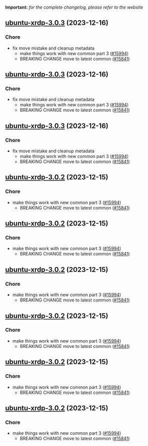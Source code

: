 **Important:**
*for the complete changelog, please refer to the website*




## [ubuntu-xrdp-3.0.3](https://github.com/truecharts/charts/compare/ubuntu-xrdp-2.1.10...ubuntu-xrdp-3.0.3) (2023-12-16)

### Chore

- fix move mistake and cleanup metadata
  - make things work with new common part 3 ([#15994](https://github.com/truecharts/charts/issues/15994))
  - BREAKING CHANGE move to latest common ([#15841](https://github.com/truecharts/charts/issues/15841))
  
  


## [ubuntu-xrdp-3.0.3](https://github.com/truecharts/charts/compare/ubuntu-xrdp-2.1.10...ubuntu-xrdp-3.0.3) (2023-12-16)

### Chore

- fix move mistake and cleanup metadata
  - make things work with new common part 3 ([#15994](https://github.com/truecharts/charts/issues/15994))
  - BREAKING CHANGE move to latest common ([#15841](https://github.com/truecharts/charts/issues/15841))
  
  


## [ubuntu-xrdp-3.0.3](https://github.com/truecharts/charts/compare/ubuntu-xrdp-2.1.10...ubuntu-xrdp-3.0.3) (2023-12-16)

### Chore

- fix move mistake and cleanup metadata
  - make things work with new common part 3 ([#15994](https://github.com/truecharts/charts/issues/15994))
  - BREAKING CHANGE move to latest common ([#15841](https://github.com/truecharts/charts/issues/15841))
  
  


## [ubuntu-xrdp-3.0.2](https://github.com/truecharts/charts/compare/ubuntu-xrdp-2.1.10...ubuntu-xrdp-3.0.2) (2023-12-15)

### Chore

- make things work with new common part 3 ([#15994](https://github.com/truecharts/charts/issues/15994))
  - BREAKING CHANGE move to latest common ([#15841](https://github.com/truecharts/charts/issues/15841))
  
  


## [ubuntu-xrdp-3.0.2](https://github.com/truecharts/charts/compare/ubuntu-xrdp-2.1.10...ubuntu-xrdp-3.0.2) (2023-12-15)

### Chore

- make things work with new common part 3 ([#15994](https://github.com/truecharts/charts/issues/15994))
  - BREAKING CHANGE move to latest common ([#15841](https://github.com/truecharts/charts/issues/15841))
  
  


## [ubuntu-xrdp-3.0.2](https://github.com/truecharts/charts/compare/ubuntu-xrdp-2.1.10...ubuntu-xrdp-3.0.2) (2023-12-15)

### Chore

- make things work with new common part 3 ([#15994](https://github.com/truecharts/charts/issues/15994))
  - BREAKING CHANGE move to latest common ([#15841](https://github.com/truecharts/charts/issues/15841))
  
  


## [ubuntu-xrdp-3.0.2](https://github.com/truecharts/charts/compare/ubuntu-xrdp-2.1.10...ubuntu-xrdp-3.0.2) (2023-12-15)

### Chore

- make things work with new common part 3 ([#15994](https://github.com/truecharts/charts/issues/15994))
  - BREAKING CHANGE move to latest common ([#15841](https://github.com/truecharts/charts/issues/15841))
  
  


## [ubuntu-xrdp-3.0.2](https://github.com/truecharts/charts/compare/ubuntu-xrdp-2.1.10...ubuntu-xrdp-3.0.2) (2023-12-15)

### Chore

- make things work with new common part 3 ([#15994](https://github.com/truecharts/charts/issues/15994))
  - BREAKING CHANGE move to latest common ([#15841](https://github.com/truecharts/charts/issues/15841))
  
  


## [ubuntu-xrdp-3.0.2](https://github.com/truecharts/charts/compare/ubuntu-xrdp-2.1.10...ubuntu-xrdp-3.0.2) (2023-12-15)

### Chore

- make things work with new common part 3 ([#15994](https://github.com/truecharts/charts/issues/15994))
  - BREAKING CHANGE move to latest common ([#15841](https://github.com/truecharts/charts/issues/15841))
  
  


